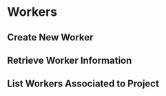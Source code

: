 # Workers

## Create New Worker

## Retrieve Worker Information

## List Workers Associated to Project